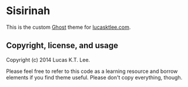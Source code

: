 # Sisirinah 

This is the custom [Ghost](http://ghost.org/) theme for [lucasktlee.com](http://lucasktlee.com/). 


## Copyright, license, and usage 

Copyright (c) 2014 Lucas K.T. Lee. 

Please feel free to refer to this code as a learning resource and borrow elements if you find theme useful. Please don't copy everything, though.
